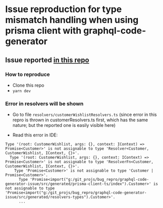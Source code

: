 # Issue reproduction for type mismatch handling when using prisma client with graphql-code-generator

## Issue reported [in this repo](https://github.com/dotansimha/graphql-code-generator/issues/1793#issuecomment-488258573)

### How to reproduce

- Clone this repo
- `yarn dev`

### Error in resolvers will be shown

- Go to file `resolvers/customerWishlistResolvers.ts` (since error in this repro is thrown in customerResolvers.ts first, which has the same nature; but the reported one is easily visible here)

- Read this error in IDE:

```
Type '(root: CustomerWishlist, args: {}, context: IContext) => Promise<Customer>' is not assignable to type 'Resolver<Customer, CustomerWishlist, IContext, {}>'.
  Type '(root: CustomerWishlist, args: {}, context: IContext) => Promise<Customer>' is not assignable to type 'ResolverFn<Customer, CustomerWishlist, IContext, {}>'.
    Type 'Promise<Customer>' is not assignable to type 'Customer | Promise<Customer>'.
      Type 'Promise<import("g:/git_projs/bug_repro/graphql-code-generator-issue/src/generated/prisma-client-ts/index").Customer>' is not assignable to type 'Promise<import("g:/git_projs/bug_repro/graphql-code-generator-issue/src/generated/resolvers-types").Customer>'.
      ...
```
